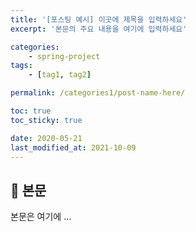 ```yaml
---
title: '[포스팅 예시] 이곳에 제목을 입력하세요'
excerpt: '본문의 주요 내용을 여기에 입력하세요'

categories:
    - spring-project
tags:
    - [tag1, tag2]

permalink: /categories1/post-name-here/

toc: true
toc_sticky: true

date: 2020-05-21
last_modified_at: 2021-10-09
---
```


## 🦥 본문

본문은 여기에 ...
